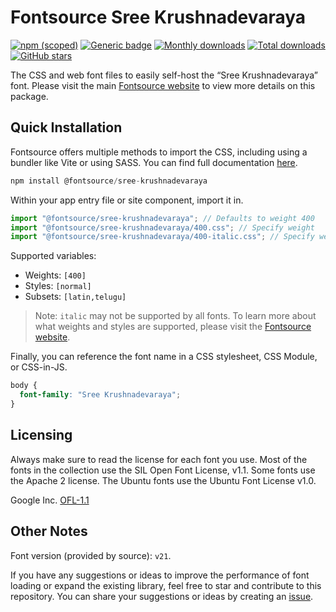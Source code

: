 # Fontsource Sree Krushnadevaraya

[![npm (scoped)](https://img.shields.io/npm/v/@fontsource/sree-krushnadevaraya?color=brightgreen)](https://www.npmjs.com/package/@fontsource/sree-krushnadevaraya) [![Generic badge](https://img.shields.io/badge/fontsource-passing-brightgreen)](https://github.com/fontsource/fontsource) [![Monthly downloads](https://badgen.net/npm/dm/@fontsource/sree-krushnadevaraya)](https://github.com/fontsource/fontsource) [![Total downloads](https://badgen.net/npm/dt/@fontsource/sree-krushnadevaraya)](https://github.com/fontsource/fontsource) [![GitHub stars](https://img.shields.io/github/stars/fontsource/fontsource.svg?style=social&label=Star)](https://github.com/fontsource/fontsource/stargazers)

The CSS and web font files to easily self-host the “Sree Krushnadevaraya” font. Please visit the main [Fontsource website](https://fontsource.org/fonts/sree-krushnadevaraya) to view more details on this package.

## Quick Installation

Fontsource offers multiple methods to import the CSS, including using a bundler like Vite or using SASS. You can find full documentation [here](https://fontsource.org/docs/getting-started/introduction).

```javascript
npm install @fontsource/sree-krushnadevaraya
```

Within your app entry file or site component, import it in.

```javascript
import "@fontsource/sree-krushnadevaraya"; // Defaults to weight 400
import "@fontsource/sree-krushnadevaraya/400.css"; // Specify weight
import "@fontsource/sree-krushnadevaraya/400-italic.css"; // Specify weight and style
```

Supported variables:
- Weights: `[400]`
- Styles: `[normal]`
- Subsets: `[latin,telugu]`

> Note: `italic` may not be supported by all fonts. To learn more about what weights and styles are supported, please visit the [Fontsource website](https://fontsource.org/fonts/sree-krushnadevaraya).

Finally, you can reference the font name in a CSS stylesheet, CSS Module, or CSS-in-JS.

```css
body {
  font-family: "Sree Krushnadevaraya";
}
```

## Licensing
Always make sure to read the license for each font you use. Most of the fonts in the collection use the SIL Open Font License, v1.1. Some fonts use the Apache 2 license. The Ubuntu fonts use the Ubuntu Font License v1.0.

Google Inc.
[OFL-1.1](http://scripts.sil.org/OFL)

## Other Notes
Font version (provided by source): `v21`.

If you have any suggestions or ideas to improve the performance of font loading or expand the existing library, feel free to star and contribute to this repository. You can share your suggestions or ideas by creating an [issue](https://github.com/fontsource/fontsource/issues).